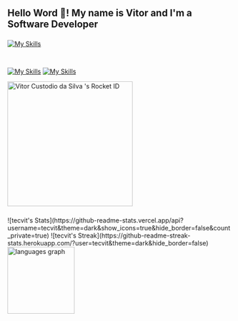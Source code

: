<h2 align="left">Hello Word 👋! My name is Vitor and I'm a Software Developer</h2>

###

[![My Skills](https://skillicons.dev/icons?i=ts,js,sass,tailwind,nodejs,express,npm,html,css,react,c,cpp,py,bash,linux,mint,debian,kali,aws,gcp,mongodb,git,github,firebase,cloudflare,netlify)](https://skillicons.dev)

<br/>

[![My Skills](https://skillicons.dev/icons?i=instagram)](https://instagram.com/Vitin021y)
[![My Skills](https://skillicons.dev/icons?i=linkedin)](https://www.linkedin.com/in/vitor-custodio-da-silva-589935328)

<a href="https://app.rocketseat.com.br/me/vitin021y"><img src="https://app.rocketseat.com.br/api/rocketid/share?slug=vitin021y&type=card" width="280" alt="Vitor Custodio da Silva 's Rocket ID"/></a>

###

<div align="left">
  ![tecvit's Stats](https://github-readme-stats.vercel.app/api?username=tecvit&theme=dark&show_icons=true&hide_border=false&count_private=true)
  ![tecvit's Streak](https://github-readme-streak-stats.herokuapp.com/?user=tecvit&theme=dark&hide_border=false)
  <img src="https://github-readme-stats.vercel.app/api/top-langs/?username=tecvit&theme=dark&show_icons=true&hide_border=false&layout=compact" height="150" alt="languages graph"  />
</div>

###
